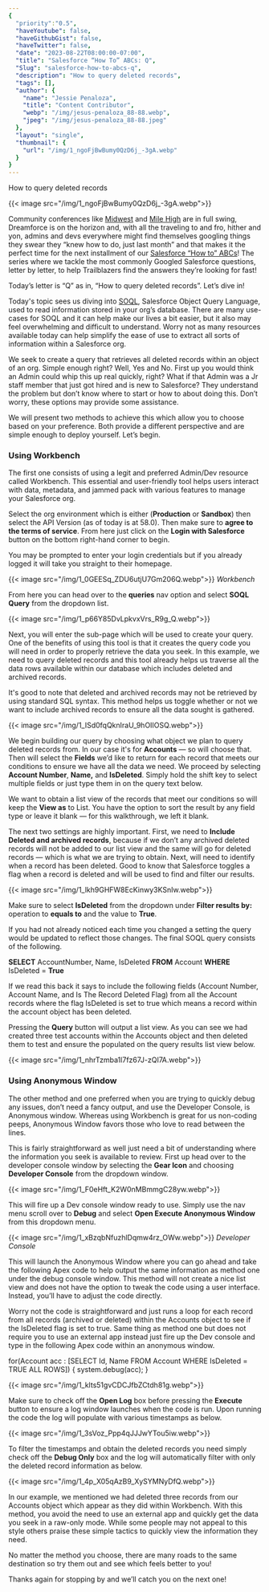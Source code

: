 ```yaml
---
{
  "priority":"0.5",
  "haveYoutube": false,
  "haveGithubGist": false,
  "haveTwitter": false,
  "date": "2023-08-22T08:00:00-07:00",
  "title": "Salesforce “How To” ABCs: Q",
  "Slug": "salesforce-how-to-abcs-q",
  "description": "How to query deleted records",
  "tags": [],
  "author": {
    "name": "Jessie Penaloza",
    "title": "Content Contributor",
    "webp": "/img/jesus-penaloza_88-88.webp",
    "jpeg": "/img/jesus-penaloza_88-88.jpeg"
  },
  "layout": "single",
  "thumbnail": {
    "url": "/img/1_ngoFjBwBumy0QzD6j_-3gA.webp"
  }
}
---
```

How to query deleted records

{{< image src="/img/1_ngoFjBwBumy0QzD6j_-3gA.webp">}}

Community conferences like [Midwest](https://www.midwestdreamin.com/) and [Mile High](https://www.milehighdreamin.com/) are in full swing, Dreamforce is on the horizon and, with all the traveling to and fro, hither and yon, admins and devs everywhere might find themselves googling things they swear they “knew how to do, just last month” and that makes it the perfect time for the next installment of our [Salesforce “How to” ABCs](https://medium.com/creme-de-la-crm/salesforcehowtoabcs/home)! The series where we tackle the most commonly Googled Salesforce questions, letter by letter, to help Trailblazers find the answers they’re looking for fast!

Today’s letter is “Q” as in, “How to query deleted records”. Let’s dive in!

Today's topic sees us diving into [SOQL](https://developer.salesforce.com/docs/atlas.en-us.soql_sosl.meta/soql_sosl/sforce_api_calls_soql.htm), Salesforce Object Query Language, used to read information stored in your org’s database. There are many use-cases for SOQL and it can help make our lives a bit easier, but it also may feel overwhelming and difficult to understand. Worry not as many resources available today can help simplify the ease of use to extract all sorts of information within a Salesforce org.

We seek to create a query that retrieves all deleted records within an object of an org. Simple enough right? Well, Yes and No. First up you would think an Admin could whip this up real quickly, right? What if that Admin was a Jr staff member that just got hired and is new to Salesforce? They understand the problem but don’t know where to start or how to about doing this. Don’t worry, these options may provide some assistance.

We will present two methods to achieve this which allow you to choose based on your preference. Both provide a different perspective and are simple enough to deploy yourself. Let’s begin.

### Using Workbench

The first one consists of using a legit and preferred Admin/Dev resource called Workbench. This essential and user-friendly tool helps users interact with data, metadata, and jammed pack with various features to manage your Salesforce org.

Select the org environment which is either (**Production** or **Sandbox**) then select the API Version (as of today is at 58.0). Then make sure to **agree to the terms of service**. From here just click on the **Login with Salesforce** button on the bottom right-hand corner to begin.

You may be prompted to enter your login credentials but if you already logged it will take you straight to their homepage.

{{< image src="/img/1_0GEESq_ZDU6utjU7Gm206Q.webp">}}
*Workbench*

From here you can head over to the **queries** nav option and select **SOQL Query** from the dropdown list.

{{< image src="/img/1_p66Y85DvLpkvxVrs_R9g_Q.webp">}}

Next, you will enter the sub-page which will be used to create your query. One of the benefits of using this tool is that it creates the query code you will need in order to properly retrieve the data you seek. In this example, we need to query deleted records and this tool already helps us traverse all the data rows available within our database which includes deleted and archived records.

It's good to note that deleted and archived records may not be retrieved by using standard SQL syntax. This method helps us toggle whether or not we want to include archived records to ensure all the data sought is gathered.

{{< image src="/img/1_ISd0fqQknIraU_9hOIIOSQ.webp">}}

We begin building our query by choosing what object we plan to query deleted records from. In our case it's for **Accounts** — so will choose that. Then will select the **Fields** we’d like to return for each record that meets our conditions to ensure we have all the data we need. We proceed by selecting **Account Number**, **Name,** and **IsDeleted**. Simply hold the shift key to select multiple fields or just type them in on the query text below.

We want to obtain a list view of the records that meet our conditions so will keep the **View as** to List. You have the option to sort the result by any field type or leave it blank — for this walkthrough, we left it blank.

The next two settings are highly important. First, we need to **Include Deleted and archived records**, because if we don’t any archived deleted records will not be added to our list view and the same will go for deleted records — which is what we are trying to obtain. Next, will need to identify when a record has been deleted. Good to know that Salesforce toggles a flag when a record is deleted and will be used to find and filter our results.

{{< image src="/img/1_lkh9GHFW8EcKinwy3KSnIw.webp">}}

Make sure to select **IsDeleted** from the dropdown under **Filter results by:** operation to **equals to** and the value to **True**.

If you had not already noticed each time you changed a setting the query would be updated to reflect those changes. The final SOQL query consists of the following.

**SELECT** AccountNumber, Name, IsDeleted **FROM** Account **WHERE** IsDeleted = **True**

If we read this back it says to include the following fields (Account Number, Account Name, and Is The Record Deleted Flag) from all the Account records where the flag IsDeleted is set to true which means a record within the account object has been deleted.

Pressing the **Query** button will output a list view. As you can see we had created three test accounts within the Accounts object and then deleted them to test and ensure the populated on the query results list view below.

{{< image src="/img/1_nhrTzmba1l7fz67J-zQI7A.webp">}}

### Using Anonymous Window

The other method and one preferred when you are trying to quickly debug any issues, don’t need a fancy output, and use the Developer Console, is Anonymous window. Whereas using Workbench is great for us non-coding peeps, Anonymous Window favors those who love to read between the lines.

This is fairly straightforward as well just need a bit of understanding where the information you seek is available to review. First up head over to the developer console window by selecting the **Gear Icon** and choosing **Developer Console** from the dropdown window.

{{< image src="/img/1_F0eHft_K2W0nMBmmgC28yw.webp">}}

This will fire up a Dev console window ready to use. Simply use the nav menu scroll over to **Debug** and select **Open Execute Anonymous Window** from this dropdown menu.

{{< image src="/img/1_xBzqbNfuzhlDqmw4rz_OWw.webp">}}
*Developer Console*

This will launch the Anonymous Window where you can go ahead and take the following Apex code to help output the same information as method one under the debug console window. This method will not create a nice list view and does not have the option to tweak the code using a user interface. Instead, you’ll have to adjust the code directly.

Worry not the code is straightforward and just runs a loop for each record from all records (archived or deleted) within the Accounts object to see if the IsDeleted flag is set to true. Same thing as method one but does not require you to use an external app instead just fire up the Dev console and type in the following Apex code within an anonymous window.

for(Account acc : [SELECT Id, Name FROM Account WHERE IsDeleted = TRUE ALL ROWS])
{ system.debug(acc);
}

{{< image src="/img/1_klts51gvCDCJfbZCtdh81g.webp">}}

Make sure to check off the **Open Log** box before pressing the **Execute** button to ensure a log window launches when the code is run. Upon running the code the log will populate with various timestamps as below.

{{< image src="/img/1_3sVoz_Ppp4qJJJwYTou5iw.webp">}}

To filter the timestamps and obtain the deleted records you need simply check off the **Debug Only** box and the log will automatically filter with only the deleted record information as below.

{{< image src="/img/1_4p_X05qAzB9_XySYMNyDfQ.webp">}}

In our example, we mentioned we had deleted three records from our Accounts object which appear as they did within Workbench. With this method, you avoid the need to use an external app and quickly get the data you seek in a raw-only mode. While some people may not appeal to this style others praise these simple tactics to quickly view the information they need.

No matter the method you choose, there are many roads to the same destination so try them out and see which feels better to you!

Thanks again for stopping by and we’ll catch you on the next one!
